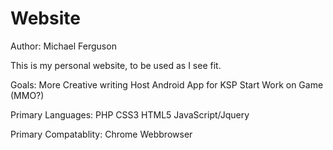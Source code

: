 Website
====

Author: Michael Ferguson

This is my personal website, to be used as I see fit.  

Goals:
More Creative writing
Host Android App for KSP
Start Work on Game (MMO?)


Primary Languages:
PHP
CSS3
HTML5
JavaScript/Jquery

Primary Compatablity:
Chrome Webbrowser

